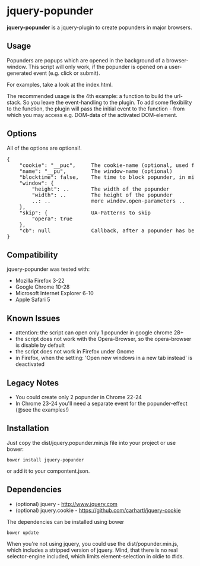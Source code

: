 jquery-popunder
=====

**jquery-popunder** is a jquery-plugin to create popunders in major browsers.

Usage
-----

Popunders are popups which are opened in the background of a browser-window.
This script will only work, if the popunder is opened on a user-generated event (e.g. click or submit).

For examples, take a look at the index.html.

The recommended usage is the 4th example: a function to build the url-stack.
So you leave the event-handling to the plugin. To add some flexibility to the function, the plugin will pass the initial event to the function - from which you may access e.g. DOM-data of the activated DOM-element.

Options
-------
All of the options are optional!.

<pre>
{
    "cookie": "__puc",     The cookie-name (optional, used for blocking a popunder)
    "name": "__pu",        The window-name (optional)
    "blocktime": false,    The time to block popunder, in minutes
    "window": {
        "height": ..       The width of the popunder
        "width": ..        The height of the popunder
        ..: ..             more window.open-parameters ..
    },
    "skip": {              UA-Patterns to skip
        "opera": true
    },
    "cb": null             Callback, after a popunder has been opened (if a function)
}
</pre>

Compatibility
-------

jquery-popunder was tested with:
- Mozilla Firefox 3-22
- Google Chrome 10-28
- Microsoft Internet Explorer 6-10
- Apple Safari 5

Known Issues
-------
- attention: the script can open only 1 popunder in google chrome 28+
- the script does not work with the Opera-Browser, so the opera-browser is disable by default
- the script does not work in Firefox under Gnome
- in Firefox, when the setting: 'Open new windows in a new tab instead' is deactivated

Legacy Notes
------
- You could create only 2 popunder in Chrome 22-24
- In Chrome 23-24 you'll need a separate event for the popunder-effect (@see the examples!)

Installation
-------
Just copy the dist/jquery.popunder.min.js file into your project or use bower:

    bower install jquery-popunder

or add it to your compontent.json.

Dependencies
-------
- (optional) jquery - http://www.jquery.com
- (optional) jquery.cookie - https://github.com/carhartl/jquery-cookie

The dependencies can be installed using bower

    bower update

When you're not using jquery, you could use the dist/popunder.min.js, which includes a stripped version of jquery. Mind, that there is no real selector-engine included, which limits element-selection in oldie to #ids.
